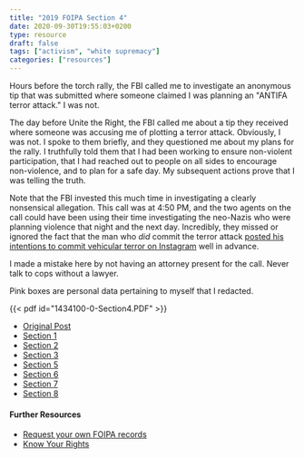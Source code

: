 ```yaml
---
title: "2019 FOIPA Section 4"
date: 2020-09-30T19:55:03+0200
type: resource
draft: false
tags: ["activism", "white supremacy"]
categories: ["resources"]
---
```


Hours before the torch rally, the FBI called me to investigate an anonymous tip that was submitted where someone claimed I was planning an "ANTIFA terror attack." I was not.

<!--more-->

The day before Unite the Right, the FBI called me about a tip they received where someone was accusing me of plotting a terror attack. Obviously, I was not. I spoke to them briefly, and they questioned me about my plans for the rally. I truthfully told them that I had been working to ensure non-violent participation, that I had reached out to people on all sides to encourage non-violence, and to plan for a safe day. My subsequent actions prove that I was telling the truth.

Note that the FBI invested this much time in investigating a clearly nonsensical allegation. This call was at 4:50 PM, and the two agents on the call could have been using their time investigating the neo-Nazis who were planning violence that night and the next day. Incredibly, they missed or ignored the fact that the man who _did_ commit the terror attack [posted his intentions to commit vehicular terror on Instagram](https://www.reuters.com/article/us-virginia-protests-idUSKCN1UA0TV) well in advance.

I made a mistake here by not having an attorney present for the call. Never talk to cops without a lawyer.

Pink boxes are personal data pertaining to myself that I redacted.

{{< pdf id="1434100-0-Section4.PDF" >}}

- [Original Post](../my-fbi-records/)
- [Section 1](../2019-foipa-section-1/)
- [Section 2](../2019-foipa-section-2/)
- [Section 3](../2019-foipa-section-3/)
- [Section 5](../2019-foipa-section-5/)
- [Section 6](../2019-foipa-section-6/)
- [Section 7](../2019-foipa-section-7/)
- [Section 8](../2019-foipa-section-8/)

#### Further Resources

- [Request your own FOIPA records](https://www.fbi.gov/services/information-management/foipa/requesting-fbi-records)
- [Know Your Rights](https://www.nlg.org/know-your-rights/)
